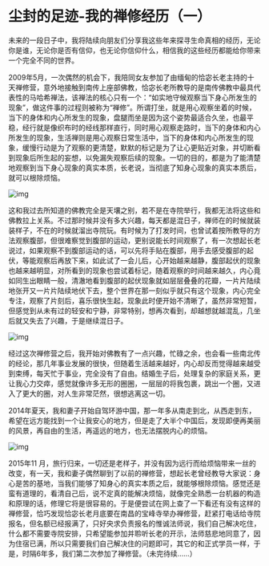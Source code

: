 
# 尘封的足迹-我的禅修经历（一）

未来的一段日子中，我将陆续向朋友们分享我这些年来探寻生命真相的经历，无论你是谁，无论你是否有信仰，也无论你信仰什么，相信我的这些经历都能给你带来一个完全不同的世界。

2009年5月，一次偶然的机会下，我陪同女友参加了由缅甸的恰宓长老主持的十天禅修营，意外地接触到南传上座部佛教，恰宓长老所教导的是南传佛教中最具代表性的马哈希禅法，该禅法的核心只有一个：“如实地守候观察当下身心所发生的现象”，做这件事的过程则被称为“禅修”。所谓打坐，就是用心观察坐着的时候，当下的身体和内心所发生的现象，盘腿而坐是因为这个姿势最适合久坐，也最平稳，经行就是像织布时的经线那样直行，同时用心观察走路时，当下的身体和内心所发生的现象，生活禅则是用心观察日常生活中，当下的身体和内心所发生的现象，缓慢行动是为了观察的更清楚，默默的标记是为了让心更贴近对象，并切断看到现象后所生起的妄想，以免漏失观察后续的现象。一切的目的，都是为了能清楚地观察到当下身心现象的真实本质，长老说，当彻底了知身心现象的真实本质后，就可以根除烦恼。

![img](./imgs/1-0.jpeg)

这和我过去所知道的佛教完全是天壤之别，若不是在寺院举行，我都无法将这些和佛教拉上关系。不过那时候并没有多大兴趣，每天都是混日子，禅师在的时候就装装样子，不在的时候就溜出寺院玩。有时候为了打发时间，也曾试着按所教导的方法观察腹部，但很难察觉到腹部的运动，更别说能长时间观察了，有一次想起长老说过，如果观察不到腹部运动的话，可以先将手贴在腹部，用手去感受腹部的起伏，等能观察后再放下来，如此试了一会儿后，心开始越来越静，腹部起伏的现象也越来越明显，对所看到的现象也尝试着标记，随着观察的时间越来越久，内心竟如同生出眼睛一般，清澈地看到腹部的起伏现象就如层层叠叠的花瓣，一片片陆续地张开又一片片陆续地伏下去，整个世界在那一刻似乎就只有这个现象，内心完全专注，观察了片刻后，喜乐很快生起，现象此时便开始不清晰了，虽然非常短暂，但感觉到从未有过的轻安和宁静，非常特别，想再次看到，却越想就越混乱，几坐后就又失去了兴趣，于是继续混日子。

![img](./imgs/1-1.jpeg)

经过这次禅修营之后，我开始对佛教有了一点兴趣，忙碌之余，也会看一些南北传的经论，那几年事业发展的很快，但随着生活越来越好，内心却反而觉得越来越受到束缚，每天忙于事业，完全没有了自由。结婚生子后，处理复杂的家庭关系，更让我心力交瘁，感觉就像许多无形的圈圈，一层层的将我包裹，跳出一个圈，又进入了更大的圈，对人生非常茫然，很想逃离这一切。

2014年夏天，我和妻子开始自驾环游中国，那一年多从南走到北，从西走到东，希望在远方能找到一个让我安心的地方，但是走了大半个中国后，发现即便再美丽的风景，再自由的生活，再遥远的地方，也无法摆脱内心的烦恼。

![img](./imgs/1-2.jpeg)

2015年11 月，旅行归来，一切还是老样子，并没有因为远行而给烦恼带来一丝的改变，有一天，我和妻子偶然聊到了以前的禅修营，想起长老曾经教导大家说：身心是苦的基地，当我们能够了知身心的真实本质之后，就能够根除烦恼。感觉还是蛮有道理的，看清自己后，说不定真的能解决烦恼，就像完全熟悉一台机器的构造和原理的话，修理它将是很容易的。于是便尝试在网上查了一下看还有没有这样的禅修营，恰巧发现恰宓长老月底要在南昌的宝峰寺举办禅修营，赶紧打电话给寺院报名，但名额已经报满了，只好央求负责报名的惟诚法师说，我们自己解决吃住，什么都不需要寺院安排，只希望能参加并聆听长老的开示，法师慈悲地同意了，因为住宿已满，所以只需要我们自己解决住的问题即可，其它的和正式学员一样，于是，时隔6年多，我们第二次参加了禅修营。（未完待续&#x2026;&#x2026;）

